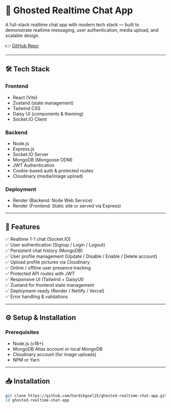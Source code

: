 # 💬 Ghosted Realtime Chat App

A full-stack realtime chat app with modern tech stack — built to demonstrate realtime messaging, user authentication, media upload, and scalable design.

👉 [GitHub Repo](https://github.com/hardikgoel25/ghosted-realtime-chat-app)

---

## 🛠️ Tech Stack

### Frontend
- React (Vite)
- Zustand (state management)
- Tailwind CSS
- Daisy UI (components & theming)
- Socket.IO Client

### Backend
- Node.js
- Express.js
- Socket.IO Server
- MongoDB (Mongoose ODM)
- JWT Authentication
- Cookie-based auth & protected routes
- Cloudinary (media/image upload)

### Deployment
- Render (Backend: Node Web Service)
- Render (Frontend: Static site or served via Express)

---

## 🚀 Features

✅ Realtime 1-1 chat (Socket.IO)  
✅ User authentication (Signup / Login / Logout)  
✅ Persistent chat history (MongoDB)  
✅ User profile management (Update / Disable / Enable / Delete account)  
✅ Upload profile pictures via Cloudinary  
✅ Online / offline user presence tracking  
✅ Protected API routes with JWT  
✅ Responsive UI (Tailwind + DaisyUI)  
✅ Zustand for frontend state management  
✅ Deployment-ready (Render / Netlify / Vercel)  
✅ Error handling & validations

---

## ⚙️ Setup & Installation

### Prerequisites
- Node.js (v18+)
- MongoDB Atlas account or local MongoDB
- Cloudinary account (for image uploads)
- NPM or Yarn

---

## 📥 Installation

```bash
git clone https://github.com/hardikgoel25/ghosted-realtime-chat-app.git
cd ghosted-realtime-chat-app
